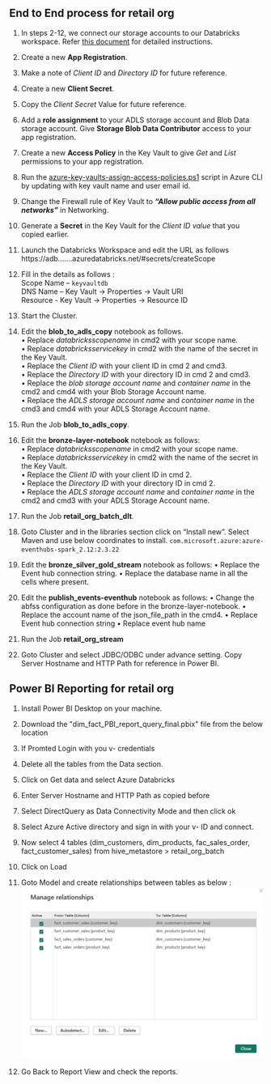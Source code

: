 ## End to End process for retail org

1.	In steps 2-12, we connect our storage accounts to our Databricks workspace. Refer [this document](https://github.com/DatabricksFactory/databricks-migration/blob/dev/steps/access_storage_with_AAD.md) for detailed instructions.
2.	Create a new **App Registration**.
3.	Make a note of *Client ID* and *Directory ID* for future reference.
4.	Create a new **Client Secret**.
5.	Copy the *Client Secret* Value for future reference.
6.	Add a **role assignment** to your ADLS storage account and Blob Data storage account. Give **Storage Blob Data Contributor** access to your app registration.
7.	Create a new **Access Policy** in the Key Vault to give *Get* and *List* permissions to your app registration.
8.	Run the [azure-key-vaults-assign-access-policies.ps1](https://raw.githubusercontent.com/DatabricksFactory/databricks-migration/dev/azure-key-vaults-assign-access-policies.ps1) script in Azure CLI by updating with key vault name and user email id.
9.	Change the Firewall rule of Key Vault to ***“Allow public access from all networks”*** in Networking.
10.	Generate a **Secret** in the Key Vault for the *Client ID value* that you copied earlier.
11.	Launch the Databricks Workspace and edit the URL as follows https://adb.......azuredatabricks.net/#secrets/createScope
12.	Fill in the details as follows :  
Scope Name – `keyvaultdb`  
DNS Name – Key Vault &#8594; Properties &#8594; Vault URI  
Resource - Key Vault &#8594; Properties &#8594;  Resource ID  
13.	Start the Cluster.
14.	Edit the **blob_to_adls_copy** notebook as follows.  
•	Replace *databricksscopename* in cmd2 with your scope name.  
•	Replace *databricksservicekey* in cmd2 with the name of the secret in the Key Vault.  
•	Replace the *Client ID* with your client ID in cmd 2 and cmd3.  
•	Replace the *Directory ID* with your directory ID in cmd 2 and cmd3.  
•	Replace the *blob storage account name* and *container name* in the cmd2 and cmd4 with your Blob Storage Account name.  
•	Replace the *ADLS storage account name* and *container name* in the cmd3 and cmd4 with your ADLS Storage Account name.  
15.	Run the Job **blob_to_adls_copy**.
16.	Edit the **bronze-layer-notebook** notebook as follows:  
•	Replace *databricksscopename* in cmd2 with your scope name.  
•	Replace *databricksservicekey* in cmd2 with the name of the secret in the Key Vault.  
•	Replace the *Client ID* with your client ID in cmd 2.  
•	Replace the *Directory ID* with your directory ID in cmd 2.  
•	Replace the *ADLS storage account name* and *container name* in the cmd2 and cmd3 with your ADLS Storage Account name.  
17.	 Run the Job **retail_org_batch_dlt**.
18.	 Goto Cluster and in the libraries section click on “Install new”. Select Maven and use below coordinates to install.
       ``com.microsoft.azure:azure-eventhubs-spark_2.12:2.3.22``
       
19.	Edit the **bronze_silver_gold_stream** notebook as follows:
•	Replace the Event hub connection string.
•	Replace the database name in all the cells where present.

20.	Edit the **publish_events-eventhub** notebook as follows:
•	Change the abfss configuration as done before in the bronze-layer-notebook.
•	Replace the account name of the json_file_path in the cmd4.
•	Replace Event hub connection string
•	Replace event hub name

21.  Run the Job **retail_org_stream**
22.  Goto Cluster and select JDBC/ODBC under advance setting. Copy Server Hostname and HTTP Path for reference in Power BI. 


## Power BI Reporting for retail org
1. Install Power BI Desktop on your machine.
2. Download the "dim_fact_PBI_report_query_final.pbix" file from the below location

3. If Promted Login with you v- credentials
4. Delete all the tables from the Data section.
5. Click on Get data and select Azure Databricks
6. Enter Server Hostname and HTTP Path as copied before
7. Select DirectQuery as Data Connectivity Mode and then click ok
8. Select Azure Active directory and sign in with your v- ID and connect.
9. Now select 4 tables (dim_customers, dim_products, fac_sales_order, fact_customer_sales) from hive_metastore > retail_org_batch
10. Click on Load
11. Goto Model and create relationships between tables as below : 
![e2e](./assets/tablerelationship.jpg "table relationship")
12. Go Back to Report View and check the reports.


